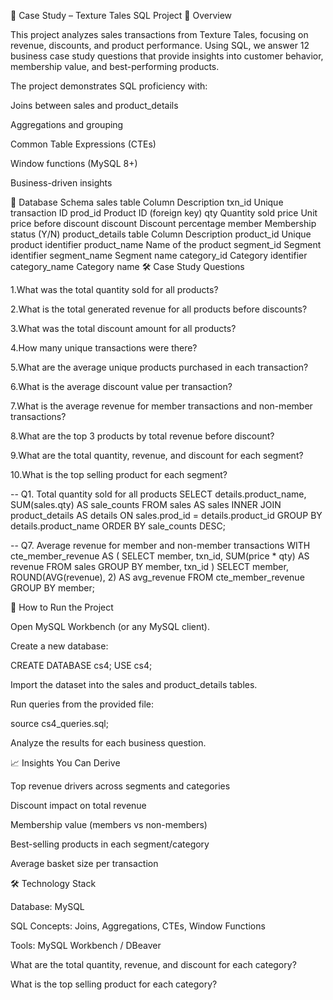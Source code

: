 🧵 Case Study – Texture Tales SQL Project
📌 Overview


This project analyzes sales transactions from Texture Tales, focusing on revenue, discounts, and product performance. Using SQL, we answer 12 business case study questions that provide insights into customer behavior, membership value, and best-performing products.

The project demonstrates SQL proficiency with:

Joins between sales and product_details

Aggregations and grouping

Common Table Expressions (CTEs)

Window functions (MySQL 8+)

Business-driven insights

📂 Database Schema
sales table
Column	Description
txn_id	Unique transaction ID
prod_id	Product ID (foreign key)
qty	Quantity sold
price	Unit price before discount
discount	Discount percentage
member	Membership status (Y/N)
product_details table
Column	Description
product_id	Unique product identifier
product_name	Name of the product
segment_id	Segment identifier
segment_name	Segment name
category_id	Category identifier
category_name	Category name
🛠️ Case Study Questions

1.What was the total quantity sold for all products?

2.What is the total generated revenue for all products before discounts?

3.What was the total discount amount for all products?

4.How many unique transactions were there?

5.What are the average unique products purchased in each transaction?

6.What is the average discount value per transaction?

7.What is the average revenue for member transactions and non-member transactions?

8.What are the top 3 products by total revenue before discount?

9.What are the total quantity, revenue, and discount for each segment?

10.What is the top selling product for each segment?

-- Q1. Total quantity sold for all products
SELECT 
    details.product_name,
    SUM(sales.qty) AS sale_counts
FROM sales AS sales
INNER JOIN product_details AS details
    ON sales.prod_id = details.product_id
GROUP BY details.product_name
ORDER BY sale_counts DESC;

-- Q7. Average revenue for member and non-member transactions
WITH cte_member_revenue AS (
  SELECT
    member,
    txn_id,
    SUM(price * qty) AS revenue
  FROM sales
  GROUP BY member, txn_id
)
SELECT
  member,
  ROUND(AVG(revenue), 2) AS avg_revenue
FROM cte_member_revenue
GROUP BY member;

🚀 How to Run the Project

Open MySQL Workbench (or any MySQL client).

Create a new database:

CREATE DATABASE cs4;
USE cs4;


Import the dataset into the sales and product_details tables.

Run queries from the provided file:

source cs4_queries.sql;


Analyze the results for each business question.


📈 Insights You Can Derive

Top revenue drivers across segments and categories

Discount impact on total revenue

Membership value (members vs non-members)

Best-selling products in each segment/category

Average basket size per transaction

🛠️ Technology Stack

Database: MySQL

SQL Concepts: Joins, Aggregations, CTEs, Window Functions

Tools: MySQL Workbench / DBeaver

What are the total quantity, revenue, and discount for each category?

What is the top selling product for each category?
